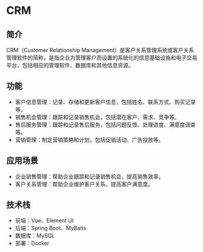 # CRM

## 简介

CRM（Customer Relationship Management）是客户关系管理系统或客户关系管理软件的简称，是指企业为管理客户而设置的系统化的信息基础设施和电子交易平台，包括相应的管理软件、数据库和其他信息资源。

## 功能

- 客户信息管理：记录、存储和更新客户信息，包括姓名、联系方式、购买记录等。
- 销售机会管理：跟踪和记录销售机会，包括潜在客户、需求、竞争等。
- 售后服务管理：跟踪和记录售后服务，包括问题反馈、处理进度、满意度调查等。
- 营销管理：制定营销策略和计划，包括促销活动、广告投放等。

## 应用场景

- 企业销售管理：帮助企业跟踪和记录销售机会，提高销售效率。
- 客户关系管理：帮助企业维护客户关系，提高客户满意度。

## 技术栈

- 前端：Vue、Element UI
- 后端：Spring Boot、MyBatis
- 数据库：MySQL
- 部署：Docker
